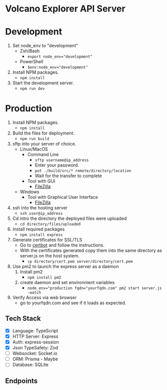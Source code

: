 # Volcano Explorer API Server

# Development

1. Set node_env to "development"
   - Zsh/Bash 
     - `export node_env="development"`
   - PowerShell
     - `$env:node_env="development"`
2. Install NPM packages.
   - `npm install`
3. Start the development server.
   - `npm run dev`

# Production
1. Install NPM packages.
    - `npm install`
2. Build the files for deployment.
   - `npm run build`
3. sftp into your server of choice.
   - Linux/MacOS
     - Command Line
       - `sftp username@ip_address`
       - Enter your password.
       - `put ./build/src/* remote/directory/location`
       - Wait for the transfer to complete
     - Tool with GUI
       - [FileZilla](https://filezilla-project.org/)
   - Windows
     - Tool with Graphical User Interface
       - [FileZilla](https://filezilla-project.org/)
4. ssh into the hosting server
   - `ssh user@ip_address`
5. Cd intro the directory the deployed files were uploaded
   - `cd directory/files/uploaded`
6. Install required packages
   - `npm install express`
7. Generate certificates for SSL/TLS
   - Go to [certbot](https://certbot.eff.org/) and follow the instructions.
   - With the certificates generated copy them into the same directory as server.js on the host system.
     - `cp directory/cert.pem server/directory/cert.pem`
8. Use pm2 to launch the express server as a daemon
   1. Install pm2
      - `npm install pm2`
   2. create daemon and set environment variables
      - `node_env="production fqdn="yourfqdn.com" pm2 start server.js -watch`
9. Verify Access via web browser
    - go to yourfqdn.com and see if it loads as expected.

## Tech Stack

- [x] Language: TypeScript
- [x] HTTP Server: Express
- [x] Auth: express-session
- [x] Json TypeSafety: Zod
- [ ] Websocket: Socket.io
- [ ] ORM: Prisma - Maybe
- [ ] Database: SQLite

## Endpoints